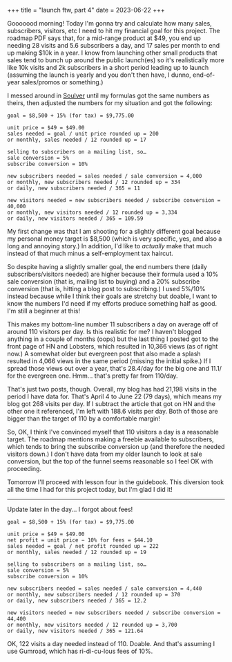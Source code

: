+++
title = "launch ftw, part 4"
date = 2023-06-22
+++

Gooooood morning! Today I'm gonna try and calculate how many sales, subscribers, visitors, etc I need to hit my financial goal for this project. The roadmap PDF says that, for a mid-range product at $49, you end up needing 28 visits and 5.6 subscribers a day, and 17 sales per month to end up making $10k in a year. I know from launching other small products that sales tend to bunch up around the public launch(es) so it's realistically more like 10k visits and 2k subscribers in a short period leading up to launch (assuming the launch is yearly and you don't then have, I dunno, end-of-year sales/promos or something.)

I messed around in [Soulver](https://soulver.app/) until my formulas got the same numbers as theirs, then adjusted the numbers for my situation and got the following:

```
goal = $8,500 + 15% (for tax) = $9,775.00

unit price = $49 = $49.00
sales needed = goal / unit price rounded up = 200
or monthly, sales needed / 12 rounded up = 17

selling to subscribers on a mailing list, so…
sale conversion = 5%
subscribe conversion = 10%

new subscribers needed = sales needed / sale conversion = 4,000
or monthly, new subscribers needed / 12 rounded up = 334
or daily, new subscribers needed / 365 = 11

new visitors needed = new subscribers needed / subscribe conversion = 40,000
or monthly, new visitors needed / 12 rounded up = 3,334
or daily, new visitors needed / 365 = 109.59
```

My first change was that I am shooting for a slightly different goal because my personal money target is $8,500 (which is very specific, yes, and also a long and annoying story.) In addition, I'd like to *actually* make that much instead of that much minus a self-employment tax haircut.

So despite having a slightly smaller goal, the end numbers there (daily subscribers/visitors needed) are higher because their formula used a 10% sale conversion (that is, mailing list to buying) and a 20% subscribe conversion (that is, hitting a blog post to subscribing.) I used 5%/10% instead because while I think their goals are stretchy but doable, I want to know the numbers I'd need if my efforts produce something half as good. I'm still a beginner at this!

This makes my bottom-line number 11 subscribers a day on average off of around 110 visitors per day. Is this realistic for me? I haven't blogged anything in a couple of months (oops) but the last thing I posted got to the front page of HN and Lobsters, which resulted in 10,366 views (as of right now.) A somewhat older but evergreen post that also made a splash resulted in 4,066 views in the same period (missing the initial spike.) If I spread those views out over a year, that's 28.4/day for the big one and 11.1/ for the evergreen one. Hmm… that's pretty far from 110/day.

That's just two posts, though. Overall, my blog has had 21,198 visits in the period I have data for. That's April 4 to June 22 (79 days), which means my blog got 268 visits per day. If I subtract the article that got on HN and the other one it referenced, I'm left with 188.6 visits per day. Both of those are bigger than the target of 110 by a comfortable margin!

So, OK, I think I've convinced myself that 110 visitors a day is a reasonable target. The roadmap mentions making a freebie available to subscribers, which tends to bring the subscribe conversion up (and therefore the needed visitors down.) I don't have data from my older launch to look at sale conversion, but the top of the funnel seems reasonable so I feel OK with proceeding.

Tomorrow I'll proceed with lesson four in the guidebook. This diversion took all the time I had for this project today, but I'm glad I did it!

---

Update later in the day... I forgot about fees!

```
goal = $8,500 + 15% (for tax) = $9,775.00

unit price = $49 = $49.00
net profit = unit price − 10% for fees = $44.10
sales needed = goal / net profit rounded up = 222
or monthly, sales needed / 12 rounded up = 19

selling to subscribers on a mailing list, so…
sale conversion = 5%
subscribe conversion = 10%

new subscribers needed = sales needed / sale conversion = 4,440
or monthly, new subscribers needed / 12 rounded up = 370
or daily, new subscribers needed / 365 = 12.2

new visitors needed = new subscribers needed / subscribe conversion = 44,400
or monthly, new visitors needed / 12 rounded up = 3,700
or daily, new visitors needed / 365 = 121.64
```

OK, 122 visits a day needed instead of 110. Doable. And that's assuming I use Gumroad, which has ri-di-cu-lous fees of 10%.

